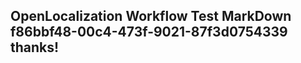 <properties
ms.topic="hero-topic1"
ms.test1="hero-topic"
ms.test2="test"/>

## OpenLocalization Workflow Test MarkDown f86bbf48-00c4-473f-9021-87f3d0754339 thanks!
